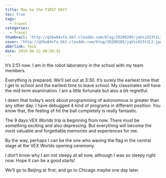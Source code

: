 ```yaml
---
title: May be the FIRST DAY?
toc: true
tags:
  - travel
categories:
  - Travel
thumbnail: 'http://q56w84vfa.bkt.clouddn.com/blog/20200205/jqVsiO23t2L3.jpg'
cover: 'http://q56w84vfa.bkt.clouddn.com/blog/20200205/jqVsiO23t2L3.jpg'
abbrlink: fecb
date: 2019-04-22 00:50:42
---
```


It’s 2:51 now. I am in the robot laboratory in the school with my team members.

Everything is prepared. We’ll set out at 3:30. It’s surely the earliest time that I get to school and the earliest time to leave school. My classmates will have the mid term examination. I am a little fortunate but also a bit regretful.

I deem that today’s work about programming of autonomous is greater than any other day. I have debugged 4 kind of programs in different position. You know that, the feeling of hit the ball completely is really fantastic.

The 9 days VEX Worlds trip is beginning from now. There must be something exciting and also depressing. But everything will become the most valuable and forgettable memories and experiences for me.

By the way, perhaps I can be the one who waving the flag in the central stage at the VEX Worlds opening ceremony.

I don’t know why I am not sleepy at all now, although I was so sleepy right now. Hope it can be a good starts!

We’ll go to Beijing at first, and go to Chicago maybe one day later.